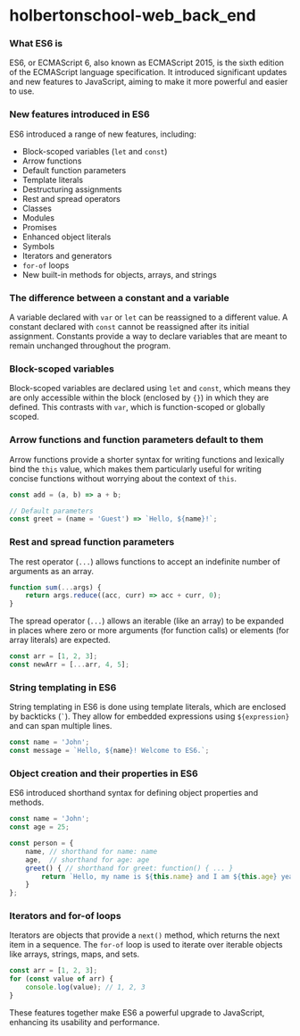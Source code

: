# holbertonschool-web_back_end

### What ES6 is
ES6, or ECMAScript 6, also known as ECMAScript 2015, is the sixth edition of the ECMAScript language specification. It introduced significant updates and new features to JavaScript, aiming to make it more powerful and easier to use.

### New features introduced in ES6
ES6 introduced a range of new features, including:
- Block-scoped variables (`let` and `const`)
- Arrow functions
- Default function parameters
- Template literals
- Destructuring assignments
- Rest and spread operators
- Classes
- Modules
- Promises
- Enhanced object literals
- Symbols
- Iterators and generators
- `for-of` loops
- New built-in methods for objects, arrays, and strings

### The difference between a constant and a variable
A variable declared with `var` or `let` can be reassigned to a different value. A constant declared with `const` cannot be reassigned after its initial assignment. Constants provide a way to declare variables that are meant to remain unchanged throughout the program.

### Block-scoped variables
Block-scoped variables are declared using `let` and `const`, which means they are only accessible within the block (enclosed by `{}`) in which they are defined. This contrasts with `var`, which is function-scoped or globally scoped.

### Arrow functions and function parameters default to them
Arrow functions provide a shorter syntax for writing functions and lexically bind the `this` value, which makes them particularly useful for writing concise functions without worrying about the context of `this`.

```javascript
const add = (a, b) => a + b;

// Default parameters
const greet = (name = 'Guest') => `Hello, ${name}!`;
```

### Rest and spread function parameters
The rest operator (`...`) allows functions to accept an indefinite number of arguments as an array.

```javascript
function sum(...args) {
    return args.reduce((acc, curr) => acc + curr, 0);
}
```

The spread operator (`...`) allows an iterable (like an array) to be expanded in places where zero or more arguments (for function calls) or elements (for array literals) are expected.

```javascript
const arr = [1, 2, 3];
const newArr = [...arr, 4, 5];
```

### String templating in ES6
String templating in ES6 is done using template literals, which are enclosed by backticks (`` ` ``). They allow for embedded expressions using `${expression}` and can span multiple lines.

```javascript
const name = 'John';
const message = `Hello, ${name}! Welcome to ES6.`;
```

### Object creation and their properties in ES6
ES6 introduced shorthand syntax for defining object properties and methods.

```javascript
const name = 'John';
const age = 25;

const person = {
    name, // shorthand for name: name
    age,  // shorthand for age: age
    greet() { // shorthand for greet: function() { ... }
        return `Hello, my name is ${this.name} and I am ${this.age} years old.`;
    }
};
```

### Iterators and for-of loops
Iterators are objects that provide a `next()` method, which returns the next item in a sequence. The `for-of` loop is used to iterate over iterable objects like arrays, strings, maps, and sets.

```javascript
const arr = [1, 2, 3];
for (const value of arr) {
    console.log(value); // 1, 2, 3
}
```

These features together make ES6 a powerful upgrade to JavaScript, enhancing its usability and performance.
